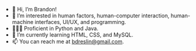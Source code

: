 - 👋 Hi, I’m Brandon!
- 👀 I’m interested in human factors, human-computer interaction, human-machine interfaces, UI/UX, and programming.
- 👨🏽‍💻 Proficient in Python and Java.
- 🌱 I’m currently learning HTML, CSS, and MySQL.
- 📫 You can reach me at bdreslin@gmail.com.

<!---
bdreslin02/bdreslin02 is a ✨ special ✨ repository because its `README.md` (this file) appears on your GitHub profile.
You can click the Preview link to take a look at your changes.
--->
